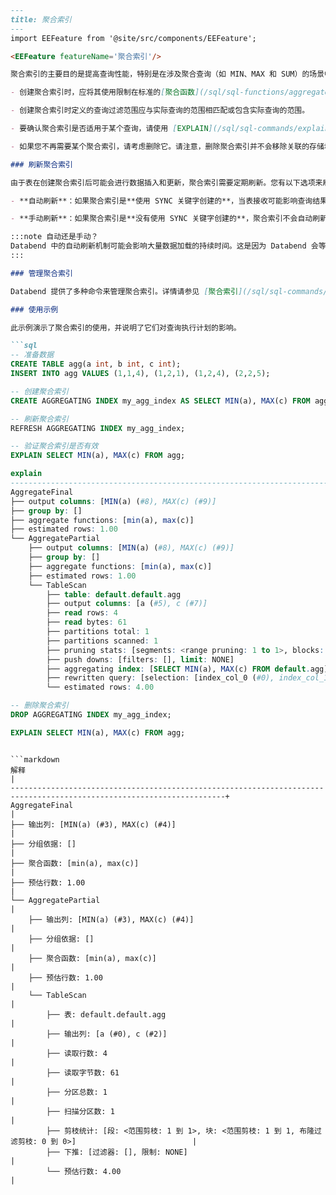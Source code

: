 ```markdown
---
title: 聚合索引
---
import EEFeature from '@site/src/components/EEFeature';

<EEFeature featureName='聚合索引'/>

聚合索引的主要目的是提高查询性能，特别是在涉及聚合查询（如 MIN、MAX 和 SUM）的场景中。它通过预先计算并分别在块中存储查询结果，从而无需扫描整个表，加快了数据检索速度。在使用聚合索引时，请注意以下几点：

- 创建聚合索引时，应将其使用限制在标准的[聚合函数](/sql/sql-functions/aggregate-functions/)（例如 AVG、SUM、MIN、MAX、COUNT 和 GROUP BY）上，同时请注意[GROUPING SETS](../54-query/01-groupby/group-by-grouping-sets.md)、[窗口函数](/sql/sql-functions/window-functions/)、[LIMIT](/sql/sql-commands/query-syntax/query-select#limit-clause) 和 [ORDER BY](/sql/sql-commands/query-syntax/query-select#order-by-clause) 不被接受，否则您将收到错误：`当前创建聚合索引仅支持简单查询，如：SELECT ... FROM ... WHERE ... GROUP BY ...`。

- 创建聚合索引时定义的查询过滤范围应与实际查询的范围相匹配或包含实际查询的范围。

- 要确认聚合索引是否适用于某个查询，请使用 [EXPLAIN](/sql/sql-commands/explain-cmds/explain) 命令分析该查询。

- 如果您不再需要某个聚合索引，请考虑删除它。请注意，删除聚合索引并不会移除关联的存储块。要同时删除这些块，请使用 [VACUUM TABLE](/sql/sql-commands/ddl/table/vacuum-table) 命令。要禁用聚合索引扫描功能，请将 `enable_aggregating_index_scan` 设置为 0。

### 刷新聚合索引

由于表在创建聚合索引后可能会进行数据插入和更新，聚合索引需要定期刷新。您有以下选项来刷新聚合索引：

- **自动刷新**：如果聚合索引是**使用 SYNC 关键字创建的**，当表接收可能影响查询结果的数据更新时，聚合索引将自动刷新。更多信息，请参见 [CREATE AGGREGATING INDEX](/sql/sql-commands/ddl/aggregating-index/create-aggregating-index)。

- **手动刷新**：如果聚合索引是**没有使用 SYNC 关键字创建的**，聚合索引不会自动刷新。相反，您可以使用 [REFRESH AGGREGATING INDEX](/sql/sql-commands/ddl/aggregating-index/refresh-aggregating-index) 命令手动刷新它。在这种情况下，Databend 建议在执行相关查询之前刷新聚合索引。

:::note 自动还是手动？
Databend 中的自动刷新机制可能会影响大量数据加载的持续时间。这是因为 Databend 会等到自动刷新的聚合索引更新以反映最新结果后，才会释放数据加载结果。Databend Cloud 用户建议使用手动刷新机制。这是因为 Databend Cloud 即使对于没有使用 SYNC 关键字创建的聚合索引，也会在后台自动更新聚合索引，以响应表数据的变化。
:::

### 管理聚合索引

Databend 提供了多种命令来管理聚合索引。详情请参见 [聚合索引](/sql/sql-commands/ddl/aggregating-index/)。

### 使用示例

此示例演示了聚合索引的使用，并说明了它们对查询执行计划的影响。

```sql
-- 准备数据
CREATE TABLE agg(a int, b int, c int);
INSERT INTO agg VALUES (1,1,4), (1,2,1), (1,2,4), (2,2,5);

-- 创建聚合索引
CREATE AGGREGATING INDEX my_agg_index AS SELECT MIN(a), MAX(c) FROM agg;

-- 刷新聚合索引
REFRESH AGGREGATING INDEX my_agg_index;

-- 验证聚合索引是否有效
EXPLAIN SELECT MIN(a), MAX(c) FROM agg;

explain                                                                                                               |
----------------------------------------------------------------------------------------------------------------------+
AggregateFinal                                                                                                        |
├── output columns: [MIN(a) (#8), MAX(c) (#9)]                                                                        |
├── group by: []                                                                                                      |
├── aggregate functions: [min(a), max(c)]                                                                             |
├── estimated rows: 1.00                                                                                              |
└── AggregatePartial                                                                                                  |
    ├── output columns: [MIN(a) (#8), MAX(c) (#9)]                                                                    |
    ├── group by: []                                                                                                  |
    ├── aggregate functions: [min(a), max(c)]                                                                         |
    ├── estimated rows: 1.00                                                                                          |
    └── TableScan                                                                                                     |
        ├── table: default.default.agg                                                                                |
        ├── output columns: [a (#5), c (#7)]                                                                          |
        ├── read rows: 4                                                                                              |
        ├── read bytes: 61                                                                                            |
        ├── partitions total: 1                                                                                       |
        ├── partitions scanned: 1                                                                                     |
        ├── pruning stats: [segments: <range pruning: 1 to 1>, blocks: <range pruning: 1 to 1, bloom pruning: 0 to 0>]|
        ├── push downs: [filters: [], limit: NONE]                                                                    |
        ├── aggregating index: [SELECT MIN(a), MAX(c) FROM default.agg]                                               |
        ├── rewritten query: [selection: [index_col_0 (#0), index_col_1 (#1)]]                                        |
        └── estimated rows: 4.00                                                                                      |

-- 删除聚合索引
DROP AGGREGATING INDEX my_agg_index;

EXPLAIN SELECT MIN(a), MAX(c) FROM agg;

```
```

```markdown
解释                                                                                                               |
----------------------------------------------------------------------------------------------------------------------+
AggregateFinal                                                                                                        |
├── 输出列: [MIN(a) (#3), MAX(c) (#4)]                                                                                |
├── 分组依据: []                                                                                                      |
├── 聚合函数: [min(a), max(c)]                                                                                       |
├── 预估行数: 1.00                                                                                                   |
└── AggregatePartial                                                                                                  |
    ├── 输出列: [MIN(a) (#3), MAX(c) (#4)]                                                                            |
    ├── 分组依据: []                                                                                                  |
    ├── 聚合函数: [min(a), max(c)]                                                                                   |
    ├── 预估行数: 1.00                                                                                               |
    └── TableScan                                                                                                     |
        ├── 表: default.default.agg                                                                                   |
        ├── 输出列: [a (#0), c (#2)]                                                                                  |
        ├── 读取行数: 4                                                                                               |
        ├── 读取字节数: 61                                                                                            |
        ├── 分区总数: 1                                                                                               |
        ├── 扫描分区数: 1                                                                                             |
        ├── 剪枝统计: [段: <范围剪枝: 1 到 1>, 块: <范围剪枝: 1 到 1, 布隆过滤剪枝: 0 到 0>]                          |
        ├── 下推: [过滤器: [], 限制: NONE]                                                                            |
        └── 预估行数: 4.00                                                                                            |
```
